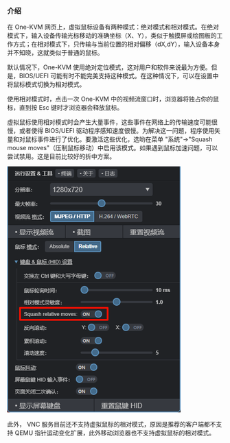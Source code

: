 ### 介绍

在 One-KVM 网页上，虚拟鼠标设备有两种模式：绝对模式和相对模式。在绝对模式下，输入设备传输光标移动的准确坐标（X、Y），类似于触摸屏或绘图板的工作方式；在相对模式下，只传输与当前位置的相对偏移（dX,dY），输入设备本身并不知晓，这就类似于普通的鼠标。

默认情况下，One-KVM 使用绝对定位模式，这对用户和软件来说最为方便。但是，BIOS/UEFI 可能有时不能完美支持这种模式。在这种情况下，可以在设置中将鼠标模式切换为相对模式。

使用相对模式时，点击一次 One-KVM 中的视频流窗口时，浏览器将独占你的鼠标，直到按 Esc 键时才浏览器会释放鼠标。

虚拟鼠标使用相对模式时会产生大量事件，这些事件在网络上的传输速度可能很慢，或者使得 BIOS/UEFI 驱动程序感知速度很慢。为解决这一问题，程序使用矢量和对鼠标事件进行了优化。要激活这些优化，选哟在菜单 "系统"->"Squash mouse moves"（压制鼠标移动）中启用该模式。如果遇到鼠标加速问题，可以尝试禁用。这是目前比较好的折中方案。

![PixPin_2024-06-30_19-40-12](./img/PixPin_2024-06-30_19-40-12.png)

此外， VNC 服务目前还不支持虚拟鼠标的相对模式，原因是推荐的客户端都不支持 QEMU 指针运动变化扩展，此外移动浏览器也不支持虚拟鼠标的相对模式。